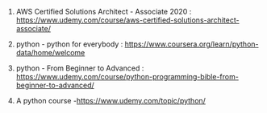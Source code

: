 1. AWS Certified Solutions Architect - Associate 2020 :  https://www.udemy.com/course/aws-certified-solutions-architect-associate/

2. python - python for everybody : https://www.coursera.org/learn/python-data/home/welcome

3. python - From Beginner to Advanced : https://www.udemy.com/course/python-programming-bible-from-beginner-to-advanced/

4. A python course -https://www.udemy.com/topic/python/